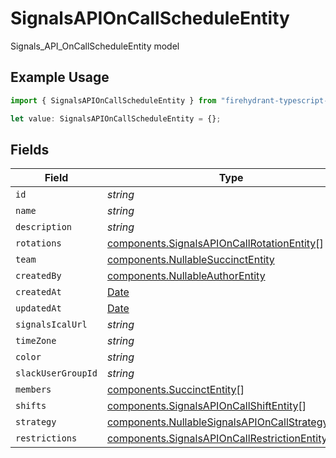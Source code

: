 # SignalsAPIOnCallScheduleEntity

Signals_API_OnCallScheduleEntity model

## Example Usage

```typescript
import { SignalsAPIOnCallScheduleEntity } from "firehydrant-typescript-sdk/models/components";

let value: SignalsAPIOnCallScheduleEntity = {};
```

## Fields

| Field                                                                                                                  | Type                                                                                                                   | Required                                                                                                               | Description                                                                                                            |
| ---------------------------------------------------------------------------------------------------------------------- | ---------------------------------------------------------------------------------------------------------------------- | ---------------------------------------------------------------------------------------------------------------------- | ---------------------------------------------------------------------------------------------------------------------- |
| `id`                                                                                                                   | *string*                                                                                                               | :heavy_minus_sign:                                                                                                     | N/A                                                                                                                    |
| `name`                                                                                                                 | *string*                                                                                                               | :heavy_minus_sign:                                                                                                     | N/A                                                                                                                    |
| `description`                                                                                                          | *string*                                                                                                               | :heavy_minus_sign:                                                                                                     | N/A                                                                                                                    |
| `rotations`                                                                                                            | [components.SignalsAPIOnCallRotationEntity](../../models/components/signalsapioncallrotationentity.md)[]               | :heavy_minus_sign:                                                                                                     | N/A                                                                                                                    |
| `team`                                                                                                                 | [components.NullableSuccinctEntity](../../models/components/nullablesuccinctentity.md)                                 | :heavy_minus_sign:                                                                                                     | N/A                                                                                                                    |
| `createdBy`                                                                                                            | [components.NullableAuthorEntity](../../models/components/nullableauthorentity.md)                                     | :heavy_minus_sign:                                                                                                     | N/A                                                                                                                    |
| `createdAt`                                                                                                            | [Date](https://developer.mozilla.org/en-US/docs/Web/JavaScript/Reference/Global_Objects/Date)                          | :heavy_minus_sign:                                                                                                     | N/A                                                                                                                    |
| `updatedAt`                                                                                                            | [Date](https://developer.mozilla.org/en-US/docs/Web/JavaScript/Reference/Global_Objects/Date)                          | :heavy_minus_sign:                                                                                                     | N/A                                                                                                                    |
| `signalsIcalUrl`                                                                                                       | *string*                                                                                                               | :heavy_minus_sign:                                                                                                     | N/A                                                                                                                    |
| `timeZone`                                                                                                             | *string*                                                                                                               | :heavy_minus_sign:                                                                                                     | N/A                                                                                                                    |
| `color`                                                                                                                | *string*                                                                                                               | :heavy_minus_sign:                                                                                                     | N/A                                                                                                                    |
| `slackUserGroupId`                                                                                                     | *string*                                                                                                               | :heavy_minus_sign:                                                                                                     | N/A                                                                                                                    |
| `members`                                                                                                              | [components.SuccinctEntity](../../models/components/succinctentity.md)[]                                               | :heavy_minus_sign:                                                                                                     | N/A                                                                                                                    |
| `shifts`                                                                                                               | [components.SignalsAPIOnCallShiftEntity](../../models/components/signalsapioncallshiftentity.md)[]                     | :heavy_minus_sign:                                                                                                     | N/A                                                                                                                    |
| `strategy`                                                                                                             | [components.NullableSignalsAPIOnCallStrategyEntity](../../models/components/nullablesignalsapioncallstrategyentity.md) | :heavy_minus_sign:                                                                                                     | N/A                                                                                                                    |
| `restrictions`                                                                                                         | [components.SignalsAPIOnCallRestrictionEntity](../../models/components/signalsapioncallrestrictionentity.md)[]         | :heavy_minus_sign:                                                                                                     | N/A                                                                                                                    |